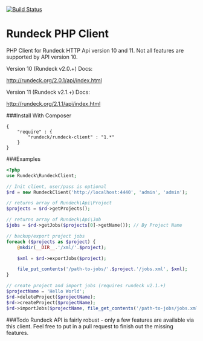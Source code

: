 [![Build Status](https://drone.io/github.com/philipwhitt/rundeck-php-client/status.png)](https://drone.io/github.com/philipwhitt/rundeck-php-client/latest)

# Rundeck PHP Client
PHP Client for Rundeck HTTP Api version 10 and 11. Not all features are supported by API version 10.

Version 10 (Rundeck v2.0.+) Docs:

http://rundeck.org/2.0.1/api/index.html

Version 11 (Rundeck v2.1.+) Docs:

http://rundeck.org/2.1.1/api/index.html

###Install With Composer
```
{
	"require" : {
		"rundeck/rundeck-client" : "1.*"
	}
}
```

###Examples
```php
<?php
use Rundeck\RundeckClient;

// Init client, user/pass is optional
$rd = new RundeckClient('http://localhost:4440', 'admin', 'admin');

// returns array of Rundeck\Api\Project
$projects = $rd->getProjects();

// returns array of Rundeck\Api\Job
$jobs = $rd->getJobs($projects[0]->getName()); // By Project Name

// backup/export project jobs
foreach ($projects as $project) {
	@mkdir(__DIR__.'/xml/'.$project);

	$xml = $rd->exportJobs($project);

	file_put_contents('/path-to-jobs/'.$project.'/jobs.xml', $xml);
}

// create project and import jobs (requires rundeck v2.1.+)
$projectName = 'Hello World';
$rd->deleteProject($projectName);
$rd->createProject($projectName);
$rd->importJobs($projectName, file_get_contents('/path-to-jobs/jobs.xml'));

```

###Todo
Rundeck API is fairly robust - only a few features are available via this client. Feel free to put in a pull request to finish out the missing features.